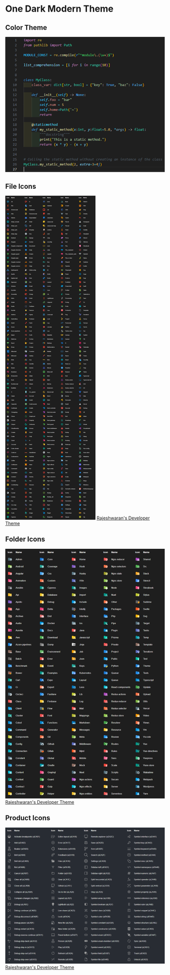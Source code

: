 # One Dark Modern Theme

## Color Theme

![color theme](sample/sample.png)

## File Icons

![file icons](https://raw.githubusercontent.com/Rajeshwaran2001/developer-theme-dark/main/assest/fileIcons.png) [Rajeshwaran's Developer Theme](https://github.com/Rajeshwaran2001/developer-theme-dark/blob/main/README.md)

## Folder Icons

![folder icons](https://raw.githubusercontent.com/Rajeshwaran2001/developer-theme-dark/main/assest/folderIcons.png) [Rajeshwaran's Developer Theme](https://github.com/Rajeshwaran2001/developer-theme-dark/blob/main/README.md)

## Product Icons

![product icons](https://raw.githubusercontent.com/Rajeshwaran2001/developer-theme-dark/main/assest/preview.png) [Rajeshwaran's Developer Theme](https://github.com/Rajeshwaran2001/developer-theme-dark/blob/main/README.md)
